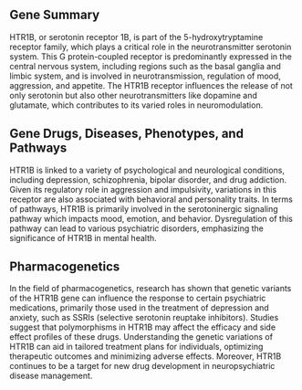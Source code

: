 ## Gene Summary
HTR1B, or serotonin receptor 1B, is part of the 5-hydroxytryptamine receptor family, which plays a critical role in the neurotransmitter serotonin system. This G protein-coupled receptor is predominantly expressed in the central nervous system, including regions such as the basal ganglia and limbic system, and is involved in neurotransmission, regulation of mood, aggression, and appetite. The HTR1B receptor influences the release of not only serotonin but also other neurotransmitters like dopamine and glutamate, which contributes to its varied roles in neuromodulation.

## Gene Drugs, Diseases, Phenotypes, and Pathways
HTR1B is linked to a variety of psychological and neurological conditions, including depression, schizophrenia, bipolar disorder, and drug addiction. Given its regulatory role in aggression and impulsivity, variations in this receptor are also associated with behavioral and personality traits. In terms of pathways, HTR1B is primarily involved in the serotoninergic signaling pathway which impacts mood, emotion, and behavior. Dysregulation of this pathway can lead to various psychiatric disorders, emphasizing the significance of HTR1B in mental health.

## Pharmacogenetics
In the field of pharmacogenetics, research has shown that genetic variants of the HTR1B gene can influence the response to certain psychiatric medications, primarily those used in the treatment of depression and anxiety, such as SSRIs (selective serotonin reuptake inhibitors). Studies suggest that polymorphisms in HTR1B may affect the efficacy and side effect profiles of these drugs. Understanding the genetic variations of HTR1B can aid in tailored treatment plans for individuals, optimizing therapeutic outcomes and minimizing adverse effects. Moreover, HTR1B continues to be a target for new drug development in neuropsychiatric disease management.